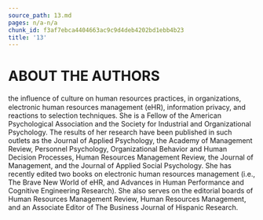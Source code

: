 ```yaml
---
source_path: 13.md
pages: n/a-n/a
chunk_id: f3af7ebca4404663ac9c9d4deb4202bd1ebb4b23
title: '13'
---
```

# ABOUT THE AUTHORS

the inﬂuence of culture on human resources practices, in organizations, electronic human resources management (eHR), information privacy, and reactions to selection techniques. She is a Fellow of the American Psychological Association and the Society for Industrial and Organizational Psychology. The results of her research have been published in such outlets as the Journal of Applied Psychology, the Academy of Management Review, Personnel Psychology, Organizational Behavior and Human Decision Processes, Human Resources Management Review, the Journal of Management, and the Journal of Applied Social Psychology. She has recently edited two books on electronic human resources management (i.e., The Brave New World of eHR, and Advances in Human Performance and Cognitive Engineering Research). She also serves on the editorial boards of Human Resources Management Review, Human Resources Management, and an Associate Editor of The Business Journal of Hispanic Research.
